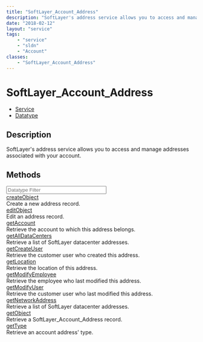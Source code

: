 ```yaml
---
title: "SoftLayer_Account_Address"
description: "SoftLayer's address service allows you to access and manage addresses associated with your account."
date: "2018-02-12"
layout: "service"
tags:
    - "service"
    - "sldn"
    - "Account"
classes:
    - "SoftLayer_Account_Address"
---
```

# SoftLayer_Account_Address
<div id='service-datatype'>
    <ul id='sldn-reference-tabs'>
    <li id='service'> <a href='/reference/services/SoftLayer_Account_Address' >Service</a></li>    <li id='datatype'> <a href='/reference/datatypes/SoftLayer_Account_Address' >Datatype</a></li>
    </ul>
</div>

## Description
SoftLayer's address service allows you to access and manage addresses associated with your account. 



        
<div id="properties" class="content">
    <h2>Methods</h2>
    <div class="view-filters">
        <div class="clearfix">
            <div class="search-input-box">
                <input placeholder="Datatype Filter" onkeyup="titleSearch(inputId='edit-combine', divId='method-div', elementClass='method-row')" 
                    type="text" id="edit-combine" value="" size="30" maxlength="128" class="form-text">
            </div>
        </div>
    </div>
    <div id="method-div">
            <div class="method-row">
                        <span class='view-field-title'><a href='/reference/services/SoftLayer_Account_Address/createObject'> createObject</a> </span>
            <div class='views-field-body'>Create a new address record.</div>
        </div>
            <div class="method-row">
                        <span class='view-field-title'><a href='/reference/services/SoftLayer_Account_Address/editObject'> editObject</a> </span>
            <div class='views-field-body'>Edit an address record.</div>
        </div>
            <div class="method-row">
                        <span class='view-field-title'><a href='/reference/services/SoftLayer_Account_Address/getAccount'> getAccount</a> </span>
            <div class='views-field-body'>Retrieve the account to which this address belongs.</div>
        </div>
            <div class="method-row">
                        <span class='view-field-title'><a href='/reference/services/SoftLayer_Account_Address/getAllDataCenters'> getAllDataCenters</a> </span>
            <div class='views-field-body'>Retrieve a list of SoftLayer datacenter addresses.</div>
        </div>
            <div class="method-row">
                        <span class='view-field-title'><a href='/reference/services/SoftLayer_Account_Address/getCreateUser'> getCreateUser</a> </span>
            <div class='views-field-body'>Retrieve the customer user who created this address.</div>
        </div>
            <div class="method-row">
                        <span class='view-field-title'><a href='/reference/services/SoftLayer_Account_Address/getLocation'> getLocation</a> </span>
            <div class='views-field-body'>Retrieve the location of this address.</div>
        </div>
            <div class="method-row">
                        <span class='view-field-title'><a href='/reference/services/SoftLayer_Account_Address/getModifyEmployee'> getModifyEmployee</a> </span>
            <div class='views-field-body'>Retrieve the employee who last modified this address.</div>
        </div>
            <div class="method-row">
                        <span class='view-field-title'><a href='/reference/services/SoftLayer_Account_Address/getModifyUser'> getModifyUser</a> </span>
            <div class='views-field-body'>Retrieve the customer user who last modified this address.</div>
        </div>
            <div class="method-row">
                        <span class='view-field-title'><a href='/reference/services/SoftLayer_Account_Address/getNetworkAddress'> getNetworkAddress</a> </span>
            <div class='views-field-body'>Retrieve a list of SoftLayer datacenter addresses.</div>
        </div>
            <div class="method-row">
                        <span class='view-field-title'><a href='/reference/services/SoftLayer_Account_Address/getObject'> getObject</a> </span>
            <div class='views-field-body'>Retrieve a SoftLayer_Account_Address record.</div>
        </div>
            <div class="method-row">
                        <span class='view-field-title'><a href='/reference/services/SoftLayer_Account_Address/getType'> getType</a> </span>
            <div class='views-field-body'>Retrieve an account address' type.</div>
        </div>
        </div>
</div>

